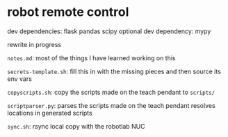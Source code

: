 # robot remote control

dev dependencies: flask pandas scipy
optional dev dependency: mypy

rewrite in progress

`notes.md`:
  most of the things I have learned working on this

`secrets-template.sh`:
  fill this in with the missing pieces and then source its env vars

`copyscripts.sh`:
  copy the scripts made on the teach pendant to `scripts/`

`scriptparser.py`:
  parses the scripts made on the teach pendant resolves locations in generated scripts

`sync.sh`:
  rsync local copy with the robotlab NUC
